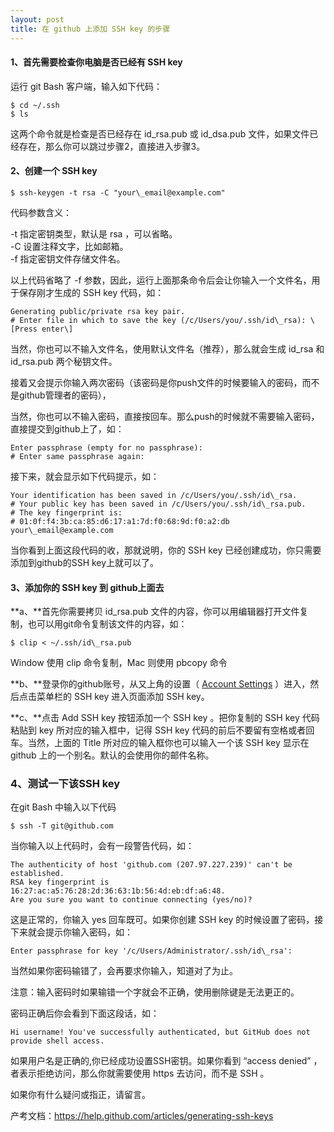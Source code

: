 ```yaml
---
layout: post
title: 在 github 上添加 SSH key 的步骤
---
```



#### 1、首先需要检查你电脑是否已经有 SSH key

运行 git Bash 客户端，输入如下代码：

	$ cd ~/.ssh
	$ ls

这两个命令就是检查是否已经存在 id\_rsa.pub 或 id\_dsa.pub 文件，如果文件已经存在，那么你可以跳过步骤2，直接进入步骤3。

#### 2、创建一个 SSH key 

	$ ssh-keygen -t rsa -C "your\_email@example.com"

代码参数含义：

\-t 指定密钥类型，默认是 rsa ，可以省略。  
\-C 设置注释文字，比如邮箱。  
\-f 指定密钥文件存储文件名。

以上代码省略了 -f 参数，因此，运行上面那条命令后会让你输入一个文件名，用于保存刚才生成的 SSH key 代码，如：

	Generating public/private rsa key pair.
	# Enter file in which to save the key (/c/Users/you/.ssh/id\_rsa): \[Press enter\]

当然，你也可以不输入文件名，使用默认文件名（推荐），那么就会生成 id\_rsa 和 id\_rsa.pub 两个秘钥文件。

接着又会提示你输入两次密码（该密码是你push文件的时候要输入的密码，而不是github管理者的密码），

当然，你也可以不输入密码，直接按回车。那么push的时候就不需要输入密码，直接提交到github上了，如：

	Enter passphrase (empty for no passphrase):
	# Enter same passphrase again:

接下来，就会显示如下代码提示，如：

	Your identification has been saved in /c/Users/you/.ssh/id\_rsa.
	# Your public key has been saved in /c/Users/you/.ssh/id\_rsa.pub.
	# The key fingerprint is:
	# 01:0f:f4:3b:ca:85:d6:17:a1:7d:f0:68:9d:f0:a2:db your\_email@example.com

当你看到上面这段代码的收，那就说明，你的 SSH key 已经创建成功，你只需要添加到github的SSH key上就可以了。

#### 3、添加你的 SSH key 到 github上面去

**a、**首先你需要拷贝 id\_rsa.pub 文件的内容，你可以用编辑器打开文件复制，也可以用git命令复制该文件的内容，如：

	$ clip < ~/.ssh/id\_rsa.pub

 Window 使用 clip 命令复制，Mac 则使用 pbcopy 命令

**b、**登录你的github账号，从又上角的设置（ [Account Settings](https://github.com/settings) ）进入，然后点击菜单栏的 SSH key 进入页面添加 SSH key。

**c、**点击 Add SSH key 按钮添加一个 SSH key 。把你复制的 SSH key 代码粘贴到 key 所对应的输入框中，记得 SSH key 代码的前后不要留有空格或者回车。当然，上面的 Title 所对应的输入框你也可以输入一个该 SSH key 显示在 github 上的一个别名。默认的会使用你的邮件名称。

### 4、测试一下该SSH key

在git Bash 中输入以下代码

	$ ssh -T git@github.com

当你输入以上代码时，会有一段警告代码，如：

    The authenticity of host 'github.com (207.97.227.239)' can't be established.
    RSA key fingerprint is 16:27:ac:a5:76:28:2d:36:63:1b:56:4d:eb:df:a6:48.
    Are you sure you want to continue connecting (yes/no)?

这是正常的，你输入 yes 回车既可。如果你创建 SSH key 的时候设置了密码，接下来就会提示你输入密码，如：

    Enter passphrase for key '/c/Users/Administrator/.ssh/id\_rsa':

当然如果你密码输错了，会再要求你输入，知道对了为止。

注意：输入密码时如果输错一个字就会不正确，使用删除键是无法更正的。

密码正确后你会看到下面这段话，如：

    Hi username! You've successfully authenticated, but GitHub does not provide shell access.

如果用户名是正确的,你已经成功设置SSH密钥。如果你看到 “access denied” ，者表示拒绝访问，那么你就需要使用 https 去访问，而不是 SSH 。

如果你有什么疑问或指正，请留言。

产考文档：https://help.github.com/articles/generating-ssh-keys
